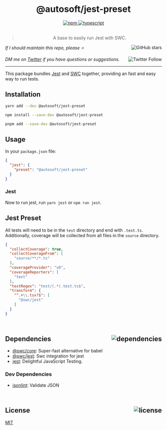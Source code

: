 <div align="center">
  <h1>@autosoft/jest-preset</h1>
  <a href="https://npmjs.com/package/autosoft/jest-preset">
    <img alt="npm" src="https://img.shields.io/npm/v/@autosoft/jest-preset.svg">
  </a>
  <a href="https://github.com/autosoftoss/jest-preset">
    <img alt="typescript" src="https://img.shields.io/github/languages/top/autosoftoss/jest-preset.svg">
  </a>
</div>

<br />

<blockquote align="center">A base to easily run Jest with SWC.</blockquote>

_If I should maintain this repo, please ⭐️_
<a href="https://github.com/autosoftoss/jest-preset">
  <img align="right" alt="GitHub stars" src="https://img.shields.io/github/stars/autosoftoss/jest-preset?label=%E2%AD%90%EF%B8%8F&style=social">
</a>

_DM me on [Twitter](https://twitter.com/bconnorwhite) if you have questions or suggestions._
<a href="https://twitter.com/bconnorwhite">
  <img align="right" alt="Twitter Follow" src="https://img.shields.io/twitter/url?label=%40bconnorwhite&style=social&url=https%3A%2F%2Ftwitter.com%2Fbconnorwhite">
</a>

---

This package bundles [Jest](https://jestjs.io/) and [SWC](https://swc.rs/) together, providing an fast and easy way to run tests.

## Installation

```sh
yarn add --dev @autosoft/jest-preset
```

```sh
npm install --save-dev @autosoft/jest-preset
```

```sh
pnpm add --save-dev @autosoft/jest-preset
```

## Usage

In your `package.json` file:

```json
{
  "jest": {
    "preset": "@autosoft/jest-preset"
  }
}
```

### Jest

Now to run jest, run `yarn jest` or `npm run jest`.

## Jest Preset

All tests will need to be in the `test` directory and end with `.test.ts`. Additionally, coverage will be collected from all files in the `source` directory.

```json
{
  "collectCoverage": true,
  "collectCoverageFrom": [
    "source/**/*.ts"
  ],
  "coverageProvider": "v8",
  "coverageReporters": [
    "text"
  ],
  "testRegex": "test/(.*).test.ts$",
  "transform": {
    "^.+\\.tsx?$": [
      "@swc/jest"
    ]
  }
}
```

<br />

<h2 id="dependencies">Dependencies<a href="https://www.npmjs.com/package/autosoft/jest-preset?activeTab=dependencies"><img align="right" alt="dependencies" src="https://img.shields.io/librariesio/release/npm/@autosoft/jest-preset.svg"></a></h2>

- [@swc/core](https://www.npmjs.com/package/@swc/core): Super-fast alternative for babel
- [@swc/jest](https://www.npmjs.com/package/@swc/jest): Swc integration for jest
- [jest](https://www.npmjs.com/package/jest): Delightful JavaScript Testing.

<h3 id="dev-dependencies">Dev Dependencies</h3>

- [jsonlint](https://www.npmjs.com/package/jsonlint): Validate JSON

<br />


<h2 id="license">License <a href="https://opensource.org/licenses/MIT"><img align="right" alt="license" src="https://img.shields.io/npm/l/@autosoft/jest-preset.svg"></a></h2>

[MIT](https://opensource.org/licenses/MIT)
